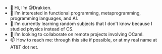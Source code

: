 - 👋 Hi, I’m @Drakken.
- 👀 I’m interested in functional programming, metaprogramming, programming languages, and AI.
- 🌱 I’m currently learning random subjects that I don't know because I studied physics instead of CS.
- 💞️ I’m looking to collaborate on remote projects involving OCaml.
- 📫 How to reach me: through this site if possible, or at my real name at AT&T dot net.

<!---
Drakken/Drakken is a ✨ special ✨ repository because its `README.md` (this file) appears on your GitHub profile.
You can click the Preview link to take a look at your changes.
--->
